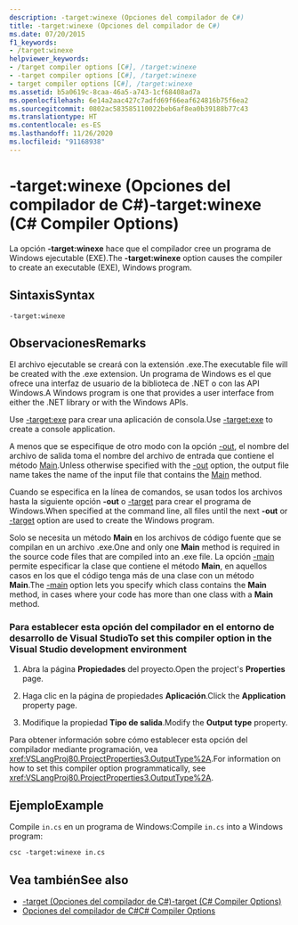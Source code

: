 ```yaml
---
description: -target:winexe (Opciones del compilador de C#)
title: -target:winexe (Opciones del compilador de C#)
ms.date: 07/20/2015
f1_keywords:
- /target:winexe
helpviewer_keywords:
- /target compiler options [C#], /target:winexe
- -target compiler options [C#], /target:winexe
- target compiler options [C#], /target:winexe
ms.assetid: b5a0619c-8caa-46a5-a743-1cf68408ad7a
ms.openlocfilehash: 6e14a2aac427c7adfd69f66eaf624816b75f6ea2
ms.sourcegitcommit: 0802ac583585110022beb6af8ea0b39188b77c43
ms.translationtype: HT
ms.contentlocale: es-ES
ms.lasthandoff: 11/26/2020
ms.locfileid: "91168938"
---
```

# <a name="-targetwinexe-c-compiler-options"></a><span data-ttu-id="834ee-103">-target:winexe (Opciones del compilador de C#)</span><span class="sxs-lookup"><span data-stu-id="834ee-103">-target:winexe (C# Compiler Options)</span></span>

<span data-ttu-id="834ee-104">La opción **-target:winexe** hace que el compilador cree un programa de Windows ejecutable (EXE).</span><span class="sxs-lookup"><span data-stu-id="834ee-104">The **-target:winexe** option causes the compiler to create an executable (EXE), Windows program.</span></span>  
  
## <a name="syntax"></a><span data-ttu-id="834ee-105">Sintaxis</span><span class="sxs-lookup"><span data-stu-id="834ee-105">Syntax</span></span>  
  
```console  
-target:winexe  
```  
  
## <a name="remarks"></a><span data-ttu-id="834ee-106">Observaciones</span><span class="sxs-lookup"><span data-stu-id="834ee-106">Remarks</span></span>  

 <span data-ttu-id="834ee-107">El archivo ejecutable se creará con la extensión .exe.</span><span class="sxs-lookup"><span data-stu-id="834ee-107">The executable file will be created with the .exe extension.</span></span> <span data-ttu-id="834ee-108">Un programa de Windows es el que ofrece una interfaz de usuario de la biblioteca de .NET o con las API Windows.</span><span class="sxs-lookup"><span data-stu-id="834ee-108">A Windows program is one that provides a user interface from either the .NET library or with the Windows APIs.</span></span>  
  
 <span data-ttu-id="834ee-109">Use [-target:exe](./target-exe-compiler-option.md) para crear una aplicación de consola.</span><span class="sxs-lookup"><span data-stu-id="834ee-109">Use [-target:exe](./target-exe-compiler-option.md) to create a console application.</span></span>  
  
 <span data-ttu-id="834ee-110">A menos que se especifique de otro modo con la opción [-out](./out-compiler-option.md), el nombre del archivo de salida toma el nombre del archivo de entrada que contiene el método [Main](../../programming-guide/main-and-command-args/index.md).</span><span class="sxs-lookup"><span data-stu-id="834ee-110">Unless otherwise specified with the [-out](./out-compiler-option.md) option, the output file name takes the name of the input file that contains the [Main](../../programming-guide/main-and-command-args/index.md) method.</span></span>  
  
 <span data-ttu-id="834ee-111">Cuando se especifica en la línea de comandos, se usan todos los archivos hasta la siguiente opción **-out** o [-target](./target-compiler-option.md) para crear el programa de Windows.</span><span class="sxs-lookup"><span data-stu-id="834ee-111">When specified at the command line, all files until the next **-out** or [-target](./target-compiler-option.md) option are used to create the Windows program.</span></span>  
  
 <span data-ttu-id="834ee-112">Solo se necesita un método **Main** en los archivos de código fuente que se compilan en un archivo .exe.</span><span class="sxs-lookup"><span data-stu-id="834ee-112">One and only one **Main** method is required in the source code files that are compiled into an .exe file.</span></span> <span data-ttu-id="834ee-113">La opción [-main](./main-compiler-option.md) permite especificar la clase que contiene el método **Main**, en aquellos casos en los que el código tenga más de una clase con un método **Main**.</span><span class="sxs-lookup"><span data-stu-id="834ee-113">The [-main](./main-compiler-option.md) option lets you specify which class contains the **Main** method, in cases where your code has more than one class with a **Main** method.</span></span>  
  
### <a name="to-set-this-compiler-option-in-the-visual-studio-development-environment"></a><span data-ttu-id="834ee-114">Para establecer esta opción del compilador en el entorno de desarrollo de Visual Studio</span><span class="sxs-lookup"><span data-stu-id="834ee-114">To set this compiler option in the Visual Studio development environment</span></span>  
  
1. <span data-ttu-id="834ee-115">Abra la página **Propiedades** del proyecto.</span><span class="sxs-lookup"><span data-stu-id="834ee-115">Open the project's **Properties** page.</span></span>  
  
2. <span data-ttu-id="834ee-116">Haga clic en la página de propiedades **Aplicación**.</span><span class="sxs-lookup"><span data-stu-id="834ee-116">Click the **Application** property page.</span></span>  
  
3. <span data-ttu-id="834ee-117">Modifique la propiedad **Tipo de salida**.</span><span class="sxs-lookup"><span data-stu-id="834ee-117">Modify the **Output type** property.</span></span>  
  
 <span data-ttu-id="834ee-118">Para obtener información sobre cómo establecer esta opción del compilador mediante programación, vea <xref:VSLangProj80.ProjectProperties3.OutputType%2A>.</span><span class="sxs-lookup"><span data-stu-id="834ee-118">For information on how to set this compiler option programmatically, see <xref:VSLangProj80.ProjectProperties3.OutputType%2A>.</span></span>  
  
## <a name="example"></a><span data-ttu-id="834ee-119">Ejemplo</span><span class="sxs-lookup"><span data-stu-id="834ee-119">Example</span></span>  

 <span data-ttu-id="834ee-120">Compile `in.cs` en un programa de Windows:</span><span class="sxs-lookup"><span data-stu-id="834ee-120">Compile `in.cs` into a Windows program:</span></span>  
  
```console  
csc -target:winexe in.cs  
```  
  
## <a name="see-also"></a><span data-ttu-id="834ee-121">Vea también</span><span class="sxs-lookup"><span data-stu-id="834ee-121">See also</span></span>

- [<span data-ttu-id="834ee-122">-target (Opciones del compilador de C#)</span><span class="sxs-lookup"><span data-stu-id="834ee-122">-target (C# Compiler Options)</span></span>](./target-compiler-option.md)
- [<span data-ttu-id="834ee-123">Opciones del compilador de C#</span><span class="sxs-lookup"><span data-stu-id="834ee-123">C# Compiler Options</span></span>](./index.md)
